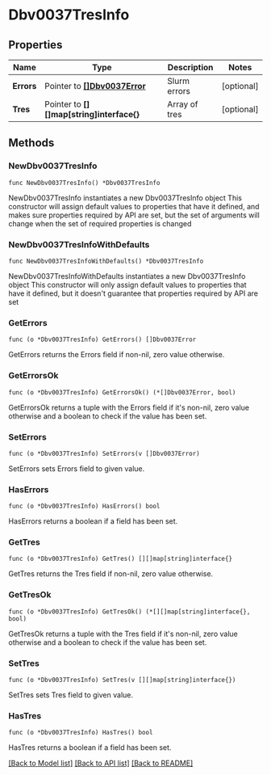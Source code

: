 # Dbv0037TresInfo

## Properties

Name | Type | Description | Notes
------------ | ------------- | ------------- | -------------
**Errors** | Pointer to [**[]Dbv0037Error**](Dbv0037Error.md) | Slurm errors | [optional] 
**Tres** | Pointer to **[][]map[string]interface{}** | Array of tres | [optional] 

## Methods

### NewDbv0037TresInfo

`func NewDbv0037TresInfo() *Dbv0037TresInfo`

NewDbv0037TresInfo instantiates a new Dbv0037TresInfo object
This constructor will assign default values to properties that have it defined,
and makes sure properties required by API are set, but the set of arguments
will change when the set of required properties is changed

### NewDbv0037TresInfoWithDefaults

`func NewDbv0037TresInfoWithDefaults() *Dbv0037TresInfo`

NewDbv0037TresInfoWithDefaults instantiates a new Dbv0037TresInfo object
This constructor will only assign default values to properties that have it defined,
but it doesn't guarantee that properties required by API are set

### GetErrors

`func (o *Dbv0037TresInfo) GetErrors() []Dbv0037Error`

GetErrors returns the Errors field if non-nil, zero value otherwise.

### GetErrorsOk

`func (o *Dbv0037TresInfo) GetErrorsOk() (*[]Dbv0037Error, bool)`

GetErrorsOk returns a tuple with the Errors field if it's non-nil, zero value otherwise
and a boolean to check if the value has been set.

### SetErrors

`func (o *Dbv0037TresInfo) SetErrors(v []Dbv0037Error)`

SetErrors sets Errors field to given value.

### HasErrors

`func (o *Dbv0037TresInfo) HasErrors() bool`

HasErrors returns a boolean if a field has been set.

### GetTres

`func (o *Dbv0037TresInfo) GetTres() [][]map[string]interface{}`

GetTres returns the Tres field if non-nil, zero value otherwise.

### GetTresOk

`func (o *Dbv0037TresInfo) GetTresOk() (*[][]map[string]interface{}, bool)`

GetTresOk returns a tuple with the Tres field if it's non-nil, zero value otherwise
and a boolean to check if the value has been set.

### SetTres

`func (o *Dbv0037TresInfo) SetTres(v [][]map[string]interface{})`

SetTres sets Tres field to given value.

### HasTres

`func (o *Dbv0037TresInfo) HasTres() bool`

HasTres returns a boolean if a field has been set.


[[Back to Model list]](../README.md#documentation-for-models) [[Back to API list]](../README.md#documentation-for-api-endpoints) [[Back to README]](../README.md)


